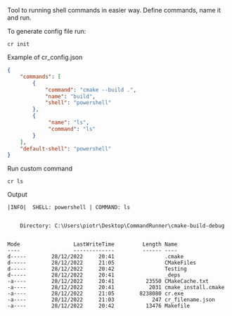 Tool to running shell commands in easier way.
Define commands, name it and run.

To generate config file run:
```shell
cr init
```

Example of cr_config.json
```json
{
    "commands": [
        {
            "command": "cmake --build .",
            "name": "build",
            "shell": "powershell"
        },
        {
             "name": "ls",
             "command": "ls"
        }
    ],
    "default-shell": "powershell"
}

```

Run custom command
```shell
cr ls
```

Output
```shell
|INFO|  SHELL: powershell | COMMAND: ls


    Directory: C:\Users\piotr\Desktop\CommandRunner\cmake-build-debug


Mode                 LastWriteTime         Length Name
----                 -------------         ------ ----
d-----        28/12/2022     20:41                .cmake
d-----        28/12/2022     21:05                CMakeFiles
d-----        28/12/2022     20:42                Testing
d-----        28/12/2022     20:41                _deps
-a----        28/12/2022     20:41          23550 CMakeCache.txt
-a----        28/12/2022     20:41           2031 cmake_install.cmake
-a----        28/12/2022     21:05        8238080 cr.exe
-a----        28/12/2022     21:03            247 cr_filename.json
-a----        28/12/2022     20:42          13476 Makefile
```